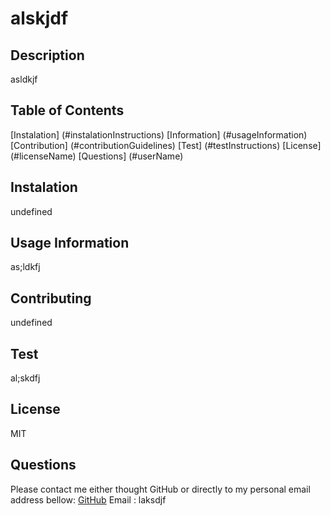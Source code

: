 
# alskjdf
## Description
asldkjf
## Table of Contents
[Instalation] (#instalationInstructions)
[Information] (#usageInformation)
[Contribution] (#contributionGuidelines)
[Test] (#testInstructions)
[License] (#licenseName)
[Questions] (#userName)


## Instalation
undefined
## Usage Information
as;ldkfj
## Contributing
undefined
## Test
al;skdfj
## License
MIT
## Questions
Please contact me either thought GitHub or directly to my personal email address bellow:
[GitHub](http://github.com/;alskdjf) 
Email : laksdjf
    
    